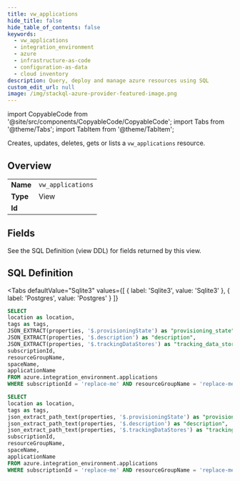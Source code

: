 ```yaml
--- 
title: vw_applications
hide_title: false
hide_table_of_contents: false
keywords:
  - vw_applications
  - integration_environment
  - azure
  - infrastructure-as-code
  - configuration-as-data
  - cloud inventory
description: Query, deploy and manage azure resources using SQL
custom_edit_url: null
image: /img/stackql-azure-provider-featured-image.png
---
```


import CopyableCode from '@site/src/components/CopyableCode/CopyableCode';
import Tabs from '@theme/Tabs';
import TabItem from '@theme/TabItem';

Creates, updates, deletes, gets or lists a <code>vw_applications</code> resource.

## Overview
<table><tbody>
<tr><td><b>Name</b></td><td><code>vw_applications</code></td></tr>
<tr><td><b>Type</b></td><td>View</td></tr>
<tr><td><b>Id</b></td><td><CopyableCode code="azure.integration_environment.vw_applications" /></td></tr>
</tbody></table>

## Fields

See the SQL Definition (view DDL) for fields returned by this view.

## SQL Definition

<Tabs
defaultValue="Sqlite3"
values={[
{ label: 'Sqlite3', value: 'Sqlite3' },
{ label: 'Postgres', value: 'Postgres' }
]}
>
<TabItem value="Sqlite3">

```sql
SELECT
location as location,
tags as tags,
JSON_EXTRACT(properties, '$.provisioningState') as "provisioning_state",
JSON_EXTRACT(properties, '$.description') as "description",
JSON_EXTRACT(properties, '$.trackingDataStores') as "tracking_data_stores",
subscriptionId,
resourceGroupName,
spaceName,
applicationName
FROM azure.integration_environment.applications
WHERE subscriptionId = 'replace-me' AND resourceGroupName = 'replace-me' AND spaceName = 'replace-me';
```

</TabItem>
<TabItem value="Postgres">

```sql
SELECT
location as location,
tags as tags,
json_extract_path_text(properties, '$.provisioningState') as "provisioning_state",
json_extract_path_text(properties, '$.description') as "description",
json_extract_path_text(properties, '$.trackingDataStores') as "tracking_data_stores",
subscriptionId,
resourceGroupName,
spaceName,
applicationName
FROM azure.integration_environment.applications
WHERE subscriptionId = 'replace-me' AND resourceGroupName = 'replace-me' AND spaceName = 'replace-me';
```

</TabItem>
</Tabs>
